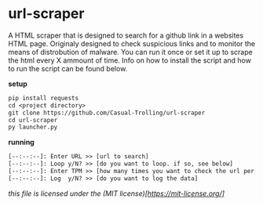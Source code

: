 # url-scraper

A HTML scraper that is designed to search for a github link in a websites HTML page.
Originaly designed to check suspicious links and to monitor the means of distrobution of malware.
You can run it once or set it up to scrape the html every X ammount of time.
Info on how to install the script and how to run the script can be found below.

**setup**

```txt
pip install requests
cd <project directory>
git clone https://github.com/Casual-Trolling/url-scraper
cd url-scraper
py launcher.py
```

**running**

```txt
[--:--:--]: Enter URL >> [url to search]
[--:--:--]: Loop y/N? >> [do you want to loop. if so, see below]
[--:--:--]: Enter TPM >> [how many times you want to check the url per min]
[--:--:--]: Log  y/N? >> [do you want to log the data]
```


*this file is licensed under the (MIT license)[https://mit-license.org/]*
